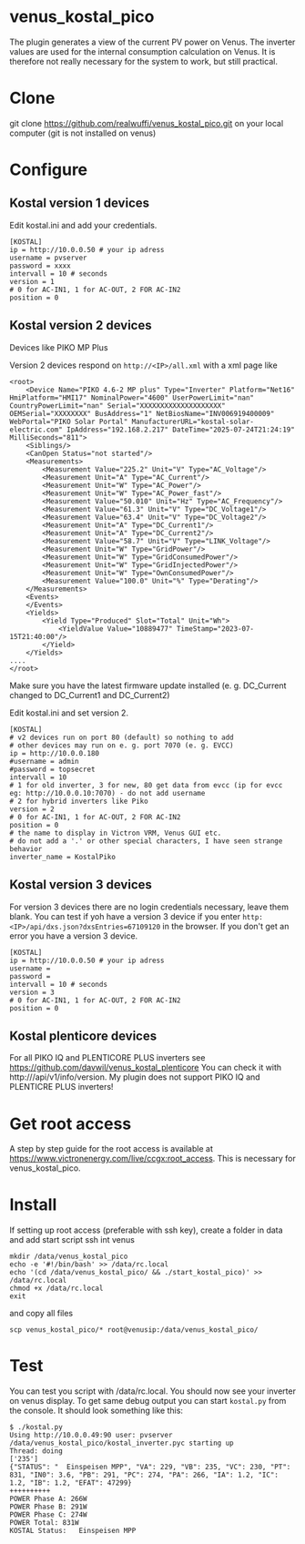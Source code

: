 # venus_kostal_pico
The plugin generates a view of the current PV power on Venus. The inverter values are used for the internal consumption calculation on Venus. It is therefore not really necessary for the system to work, but still practical.

# Clone
git clone https://github.com/realwuffi/venus_kostal_pico.git on your local computer (git is not installed on venus)

# Configure

## Kostal version 1 devices
Edit kostal.ini and add your credentials.
```
[KOSTAL]
ip = http://10.0.0.50 # your ip adress
username = pvserver
password = xxxx
intervall = 10 # seconds
version = 1
# 0 for AC-IN1, 1 for AC-OUT, 2 FOR AC-IN2
position = 0
```
## Kostal version 2 devices

Devices like PIKO MP Plus

Version 2 devices respond on ```http://<IP>/all.xml``` with a xml page like
```
<root>
	<Device Name="PIKO 4.6-2 MP plus" Type="Inverter" Platform="Net16" HmiPlatform="HMI17" NominalPower="4600" UserPowerLimit="nan" CountryPowerLimit="nan" Serial="XXXXXXXXXXXXXXXXXXXX" OEMSerial="XXXXXXXX" BusAddress="1" NetBiosName="INV006919400009" WebPortal="PIKO Solar Portal" ManufacturerURL="kostal-solar-electric.com" IpAddress="192.168.2.217" DateTime="2025-07-24T21:24:19" MilliSeconds="811">
	<Siblings/>
	<CanOpen Status="not started"/>
	<Measurements>
		<Measurement Value="225.2" Unit="V" Type="AC_Voltage"/>
		<Measurement Unit="A" Type="AC_Current"/>
		<Measurement Unit="W" Type="AC_Power"/>
		<Measurement Unit="W" Type="AC_Power_fast"/>
		<Measurement Value="50.010" Unit="Hz" Type="AC_Frequency"/>
		<Measurement Value="61.3" Unit="V" Type="DC_Voltage1"/>
		<Measurement Value="63.4" Unit="V" Type="DC_Voltage2"/>
		<Measurement Unit="A" Type="DC_Current1"/>
		<Measurement Unit="A" Type="DC_Current2"/>
		<Measurement Value="58.7" Unit="V" Type="LINK_Voltage"/>
		<Measurement Unit="W" Type="GridPower"/>
		<Measurement Unit="W" Type="GridConsumedPower"/>
		<Measurement Unit="W" Type="GridInjectedPower"/>
		<Measurement Unit="W" Type="OwnConsumedPower"/>
		<Measurement Value="100.0" Unit="%" Type="Derating"/>
	</Measurements>
	<Events>
	</Events>
	<Yields>
		<Yield Type="Produced" Slot="Total" Unit="Wh">
			<YieldValue Value="10889477" TimeStamp="2023-07-15T21:40:00"/>
		</Yield>
	</Yields>
....
</root>
```
Make sure you have the latest firmware update installed (e. g. DC_Current changed to DC_Current1 and DC_Current2)

Edit kostal.ini and set version 2.
```
[KOSTAL]
# v2 devices run on port 80 (default) so nothing to add
# other devices may run on e. g. port 7070 (e. g. EVCC)
ip = http://10.0.0.180
#username = admin
#password = topsecret
intervall = 10
# 1 for old inverter, 3 for new, 80 get data from evcc (ip for evcc eg: http://10.0.0.10:7070) - do not add username
# 2 for hybrid inverters like Piko
version = 2
# 0 for AC-IN1, 1 for AC-OUT, 2 FOR AC-IN2
position = 0
# the name to display in Victron VRM, Venus GUI etc.
# do not add a '.' or other special characters, I have seen strange behavior
inverter_name = KostalPiko
```
## Kostal version 3 devices
For version 3 devices there are no login credentials necessary, leave them blank. You can test if yoh have a version 3 device if you enter ```http:<IP>/api/dxs.json?dxsEntries=67109120``` in the browser. If you don't get an error you have a version 3 device.
```
[KOSTAL]
ip = http://10.0.0.50 # your ip adress
username =
password =
intervall = 10 # seconds
version = 3
# 0 for AC-IN1, 1 for AC-OUT, 2 FOR AC-IN2
position = 0
```

## Kostal plenticore devices
For all PIKO IQ and PLENTICORE PLUS inverters see https://github.com/davwil/venus_kostal_plenticore
You can check it with http://<IP>/api/v1/info/version. My plugin does not support PIKO IQ and PLENTICRE PLUS inverters!
       

# Get root access
A step by step guide for the root access is available at https://www.victronenergy.com/live/ccgx:root_access. This is necessary for venus_kostal_pico.

# Install
If setting up root access (preferable with ssh key), create a folder in data and add start script
ssh int venus
```
mkdir /data/venus_kostal_pico
echo -e '#!/bin/bash' >> /data/rc.local
echo '(cd /data/venus_kostal_pico/ && ./start_kostal_pico)' >> /data/rc.local
chmod +x /data/rc.local
exit

```
and copy all files
```
scp venus_kostal_pico/* root@venusip:/data/venus_kostal_pico/
```

# Test
You can test you script with /data/rc.local.  You should now see your inverter on venus display. To get same debug output you can start ```kostal.py``` from the console. It should look something like this:
```
$ ./kostal.py 
Using http://10.0.0.49:90 user: pvserver
/data/venus_kostal_pico/kostal_inverter.pyc starting up
Thread: doing
['235']
{"STATUS": "  Einspeisen MPP", "VA": 229, "VB": 235, "VC": 230, "PT": 831, "IN0": 3.6, "PB": 291, "PC": 274, "PA": 266, "IA": 1.2, "IC": 1.2, "IB": 1.2, "EFAT": 47299}
++++++++++
POWER Phase A: 266W
POWER Phase B: 291W
POWER Phase C: 274W
POWER Total: 831W
KOSTAL Status:   Einspeisen MPP
```
